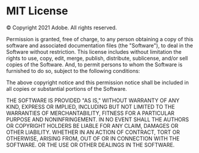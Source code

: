 # MIT License

&copy; Copyright 2021 Adobe. All rights reserved.

Permission is granted, free of charge, to any person obtaining a copy of this software and associated documentation files (the "Software"), to deal in the Software without restriction. This license includes without limitation the rights to use, copy, edit, merge, publish, distribute, sublicense, and/or sell copies of the Software. And, to permit persons to whom the Software is furnished to do so, subject to the following conditions:

The above copyright notice and this permission notice shall be included in all copies or substantial portions of the Software.

THE SOFTWARE IS PROVIDED "AS IS," WITHOUT WARRANTY OF ANY KIND, EXPRESS OR IMPLIED, INCLUDING BUT NOT LIMITED TO THE WARRANTIES OF MERCHANTABILITY, FITNESS FOR A PARTICULAR PURPOSE AND NONINFRINGEMENT. IN NO EVENT SHALL THE AUTHORS OR COPYRIGHT HOLDERS BE LIABLE FOR ANY CLAIM, DAMAGES OR OTHER LIABILITY. WHETHER IN AN ACTION OF CONTRACT, TORT OR OTHERWISE, ARISING FROM, OUT OF OR IN CONNECTION WITH THE SOFTWARE. OR THE USE OR OTHER DEALINGS IN THE SOFTWARE.